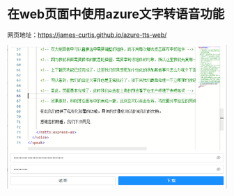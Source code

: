 # 在web页面中使用azure文字转语音功能

网页地址：https://james-curtis.github.io/azure-tts-web/

![img](./docs/images/img.png)
